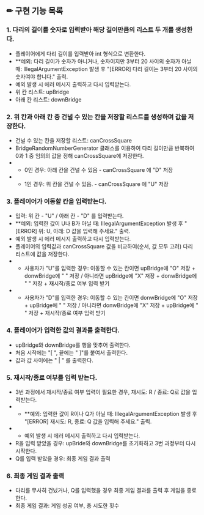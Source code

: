 ## ✏ 구현 기능 목록
### 1. 다리의 길이를 숫자로 입력받아 해당 길이만큼의 리스트 두 개를 생성한다.
- 플레이어에게 다리 길이를 입력받아 int 형식으로 변환한다.
- **예외: 다리 길이가 숫자가 아니거나, 숫자이지만 3부터 20 사이의 숫자가 아닐 때: IllegalArgumentException 발생 후 "[ERROR] 다리 길이는 3부터 20 사이의 숫자여야 합니다." 출력.
- 예외 발생 시 에러 메시지 출력하고 다시 입력받는다.
- 위 칸 리스트: upBridge 
- 아래 칸 리스트: downBridge

### 2. 위 칸과 아래 칸 중 건널 수 있는 칸을 저장할 리스트를 생성하며 값을 저장한다.
- 건널 수 있는 칸을 저장할 리스트: canCrossSquare
- BridgeRandomNumberGenerator 클래스를 이용하여 다리 길이만큼 반복하여 0과 1 중 임의의 값을 정해 canCrossSquare에 저장한다. 
- - 0인 경우: 아래 칸을 건널 수 있음 - canCrossSquare 에 "D" 저장
- - 1인 경우: 위 칸을 건널 수 있음. - canCrossSquare 에 "U" 저장

### 3. 플레이어가 이동할 칸을 입력받는다.
- 입력: 위 칸 - "U" / 아래 칸 - "D" 를 입력받는다.
- **예외: 입력한 값이 U나 B가 아닐 때: IllegalArgumentException 발생 후 "[ERROR] 위: U, 아래: D 값을 입력해 주세요." 출력.
- 예외 발생 시 에러 메시지 출력하고 다시 입력받는다.
- 플레이어의 입력값과 canCrossSquare 값을 비교하여(순서, 값 모두 고려) 다리 리스트에 값을 저장한다.
- - 사용자가 "U"를 입력한 경우: 이동할 수 있는 칸이면 upBridge에 "O" 저장 +  donwBridge에 " " 저장 / 아니라면 upBridge에 "X" 저장 +  donwBridge에 " " 저장 + 재시작/종료 여부 입력 받기
- - 사용자가 "D"를 입력한 경우: 이동할 수 있는 칸이면 donwBridge에 "O" 저장 +  upBridge에 " " 저장 / 아니라면 donwBridge에 "X" 저장 + upBridge에 " " 저장 + 재시작/종료 여부 입력 받기

### 4. 플레이어가 입력한 값의 결과를 출력한다.
- upBridge와 downBridge를 행을 맞추어 출력한다.
- 처음 시작에는 "[ ", 끝에는 " ]"를 붙여서 출력한다.
- 값과 값 사이에는 " | " 를 출력한다.

### 5. 재시작/종료 여부를 입력 받는다.
- 3번 과정에서 재시작/종료 여부 입력이 필요한 경우, 재시도: R / 종료: Q로 값을 입력받는다.
- - **예외: 입력한 값이 R이나 Q가 아닐 때: IllegalArgumentException 발생 후 "[ERROR] 재시도: R, 종료: Q 값을 입력해 주세요." 출력.
- - 예외 발생 시 에러 메시지 출력하고 다시 입력받는다.
- R을 입력 받았을 경우: upBride와 downBridge를 초기화하고 3번 과정부터 다시 시작한다.
- Q를 입력 받았을 경우: 최종 게임 결과 출력

### 6. 최종 게임 결과 출력
- 다리를 무사히 건넜거나, Q를 입력했을 경우 최종 게임 결과를 출력 후 게임을 종료한다.
- 최종 게임 결과: 게임 성공 여부, 총 시도한 횟수